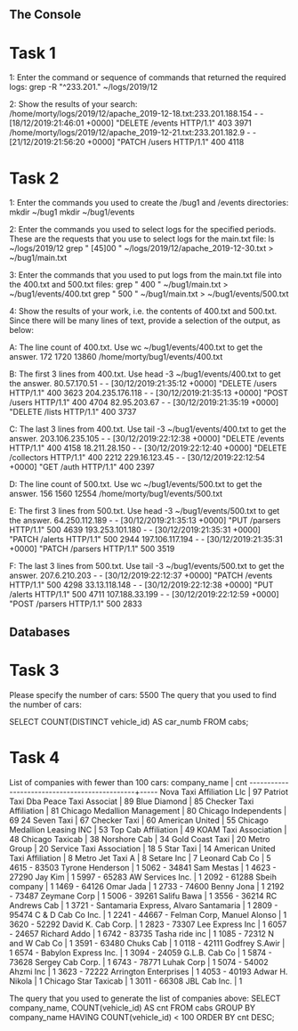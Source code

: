 ## The Console
# Task 1
1: Enter the command or sequence of commands that returned the required logs:
grep -R "^233.201." ~/logs/2019/12

2: Show the results of your search:
/home/morty/logs/2019/12/apache_2019-12-18.txt:233.201.188.154 - - [18/12/2019:21:46:01 +0000] "DELETE /events HTTP/1.1" 403 3971
/home/morty/logs/2019/12/apache_2019-12-21.txt:233.201.182.9 - - [21/12/2019:21:56:20 +0000] "PATCH /users HTTP/1.1" 400 4118

# Task 2
1: Enter the commands you used to create the /bug1 and /events directories: 
mkdir ~/bug1
mkdir ~/bug1/events

2: Enter the commands you used to select logs for the specified periods. These are the requests that you use to select logs for the main.txt file:
ls ~/logs/2019/12
grep " [45]00 " ~/logs/2019/12/apache_2019-12-30.txt > ~/bug1/main.txt

3:  Enter the commands that you used to put logs from the main.txt file into the 400.txt and 500.txt files:
grep " 400 " ~/bug1/main.txt > ~/bug1/events/400.txt
grep " 500 " ~/bug1/main.txt > ~/bug1/events/500.txt

4: Show the results of your work, i.e. the contents of 400.txt and 500.txt. Since there will be many lines of text, provide a selection of the output, as below:


A: The line count of  400.txt. Use wc ~/bug1/events/400.txt to get the answer.
172  1720 13860 /home/morty/bug1/events/400.txt

B: The first 3 lines from 400.txt. Use head -3 ~/bug1/events/400.txt to get the answer.
80.57.170.51 - - [30/12/2019:21:35:12 +0000] "DELETE /users HTTP/1.1" 400 3623
204.235.176.118 - - [30/12/2019:21:35:13 +0000] "POST /users HTTP/1.1" 400 4704
82.95.203.67 - - [30/12/2019:21:35:19 +0000] "DELETE /lists HTTP/1.1" 400 3737

C: The last 3 lines from 400.txt. Use tail -3 ~/bug1/events/400.txt to get the answer.
203.106.235.105 - - [30/12/2019:22:12:38 +0000] "DELETE /events HTTP/1.1" 400 4158
18.211.28.150 - - [30/12/2019:22:12:40 +0000] "DELETE /collectors HTTP/1.1" 400 2212
229.16.123.45 - - [30/12/2019:22:12:54 +0000] "GET /auth HTTP/1.1" 400 2397

D: The line count of 500.txt. Use wc ~/bug1/events/500.txt to get the answer.
 156  1560 12554 /home/morty/bug1/events/500.txt

E: The first 3 lines from 500.txt. Use head -3 ~/bug1/events/500.txt to get the answer.
64.250.112.189 - - [30/12/2019:21:35:13 +0000] "PUT /parsers HTTP/1.1" 500 4639
193.253.101.180 - - [30/12/2019:21:35:31 +0000] "PATCH /alerts HTTP/1.1" 500 2944
197.106.117.194 - - [30/12/2019:21:35:31 +0000] "PATCH /parsers HTTP/1.1" 500 3519

F: The last 3 lines from 500.txt. Use tail -3 ~/bug1/events/500.txt to get the answer.
207.6.210.203 - - [30/12/2019:22:12:37 +0000] "PATCH /events HTTP/1.1" 500 4298
33.13.118.148 - - [30/12/2019:22:12:38 +0000] "PUT /alerts HTTP/1.1" 500 4711
107.188.33.199 - - [30/12/2019:22:12:59 +0000] "POST /parsers HTTP/1.1" 500 2833

## Databases
# Task 3
Please specify the number of cars: 5500
The query that you used to find the number of cars:

SELECT COUNT(DISTINCT vehicle_id) AS car_numb FROM cabs;

# Task 4
List of companies with fewer than 100 cars:
                 company_name                 | cnt
----------------------------------------------+-----
 Nova Taxi Affiliation Llc                    |  97
 Patriot Taxi Dba Peace Taxi Associat         |  89
 Blue Diamond                                 |  85
 Checker Taxi Affiliation                     |  81
 Chicago Medallion Management                 |  80
 Chicago Independents                         |  69
 24 Seven Taxi                                |  67
 Checker Taxi                                 |  60
 American United                              |  55
 Chicago Medallion Leasing INC                |  53
 Top Cab Affiliation                          |  49
 KOAM Taxi Association                        |  48
 Chicago Taxicab                              |  38
 Norshore Cab                                 |  34
 Gold Coast Taxi                              |  20
 Metro Group                                  |  20
 Service Taxi Association                     |  18
 5 Star Taxi                                  |  14
 American United Taxi Affiliation             |   8
 Metro Jet Taxi A                             |   8
 Setare Inc                                   |   7
 Leonard Cab Co                               |   5
 4615 - 83503 Tyrone Henderson                |   1
 5062 - 34841 Sam Mestas                      |   1
 4623 - 27290 Jay Kim                         |   1
 5997 - 65283 AW Services Inc.                |   1
 2092 - 61288 Sbeih company                   |   1
 1469 - 64126 Omar Jada                       |   1
 2733 - 74600 Benny Jona                      |   1
 2192 - 73487 Zeymane Corp                    |   1
 5006 - 39261 Salifu Bawa                     |   1
 3556 - 36214 RC Andrews Cab                  |   1
 3721 - Santamaria Express, Alvaro Santamaria |   1
 2809 - 95474 C & D Cab Co Inc.               |   1
 2241 - 44667 - Felman Corp, Manuel Alonso    |   1
 3620 - 52292 David K. Cab Corp.              |   1
 2823 - 73307 Lee Express Inc                 |   1
 6057 - 24657 Richard Addo                    |   1
 6742 - 83735 Tasha ride inc                  |   1
 1085 - 72312 N and W Cab Co                  |   1
 3591 - 63480 Chuks Cab                       |   1
 0118 - 42111 Godfrey S.Awir                  |   1
 6574 - Babylon Express Inc.                  |   1
 3094 - 24059 G.L.B. Cab Co                   |   1
 5874 - 73628 Sergey Cab Corp.                |   1
 6743 - 78771 Luhak Corp                      |   1
 5074 - 54002 Ahzmi Inc                       |   1
 3623 - 72222 Arrington Enterprises           |   1
 4053 - 40193 Adwar H. Nikola                 |   1
 Chicago Star Taxicab                         |   1
 3011 - 66308 JBL Cab Inc.                    |   1

The query that you used to generate the list of companies above:
SELECT company_name, COUNT(vehicle_id) AS cnt FROM cabs GROUP BY company_name HAVING COUNT(vehicle_id) < 100 ORDER BY cnt DESC;
